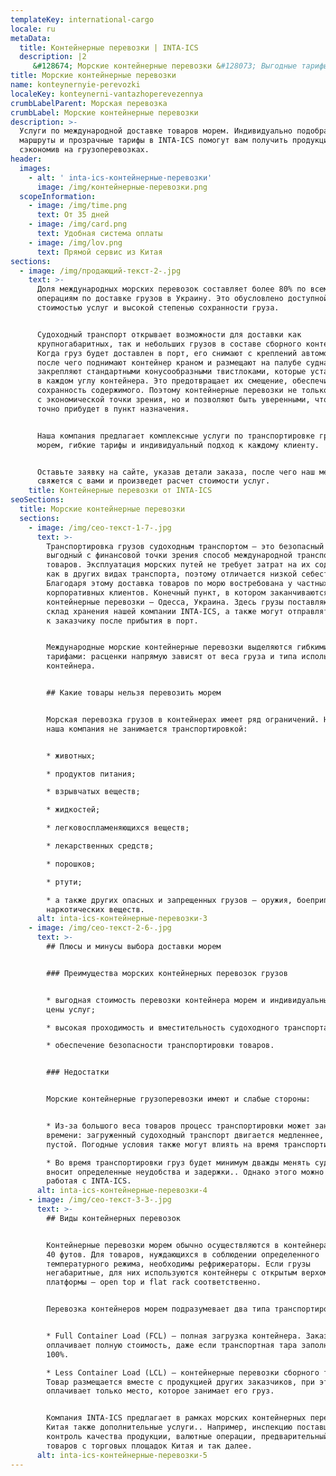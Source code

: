 ```yaml
---
templateKey: international-cargo
locale: ru
metaData:
  title: Контейнерные перевозки | INTA-ICS
  description: |2
     &#128674; Морские контейнерные перевозки &#128073; Выгодные тарифы на сборные грузы &#9989; LCL, FCL. Полный комплекс сопроводительных услуг, таможенное оформление &#9989; Поддержка 24/7 - Звони &#9742; 068 5555 999
title: Морские контейнерные перевозки
name: konteynernyie-perevozki
localeKey: konteynerni-vantazhoperevezennya
crumbLabelParent: Морская перевозка
crumbLabel: Морские контейнерные перевозки
description: >-
  Услуги по международной доставке товаров морем. Индивидуально подобранные
  маршруты и прозрачные тарифы в INTA-ICS помогут вам получить продукцию,
  сэкономив на грузоперевозках.
header:
  images:
    - alt: ' inta-ics-контейнерные-перевозки'
      image: /img/контейнерные-перевозки.png
  scopeInformation:
    - image: /img/time.png
      text: От 35 дней
    - image: /img/card.png
      text: Удобная система оплаты
    - image: /img/lov.png
      text: Прямой сервис из Китая
sections:
  - image: /img/продающий-текст-2-.jpg
    text: >-
      Доля международных морских перевозок составляет более 80% по всем
      операциям по доставке грузов в Украину. Это обусловлено доступной
      стоимостью услуг и высокой степенью сохранности груза.


      Судоходный транспорт открывает возможности для доставки как
      крупногабаритных, так и небольших грузов в составе сборного контейнера.
      Когда груз будет доставлен в порт, его снимают с креплений автомобиля,
      после чего поднимают контейнер краном и размещают на палубе судна. Грузы
      закрепляют стандартными конусообразными твистлоками, которые устанавливают
      в каждом углу контейнера. Это предотвращает их смещение, обеспечивая
      сохранность содержимого. Поэтому контейнерные перевозки не только выгодны
      с экономической точки зрения, но и позволяют быть уверенными, что груз
      точно прибудет в пункт назначения.


      Наша компания предлагает комплексные услуги по транспортировке грузов
      морем, гибкие тарифы и индивидуальный подход к каждому клиенту.


      Оставьте заявку на сайте, указав детали заказа, после чего наш менеджер
      свяжется с вами и произведет расчет стоимости услуг.
    title: Контейнерные перевозки от INTA-ICS
seoSections:
  title: Морские контейнерные перевозки
  sections:
    - image: /img/сео-текст-1-7-.jpg
      text: >-
        Транспортировка грузов судоходным транспортом — это безопасный и
        выгодный с финансовой точки зрения способ международной транспортировки
        товаров. Эксплуатация морских путей не требует затрат на их содержание,
        как в других видах транспорта, поэтому отличается низкой себестоимостью.
        Благодаря этому доставка товаров по морю востребована у частных и
        корпоративных клиентов. Конечный пункт, в котором заканчиваются морские
        контейнерные перевозки — Одесса, Украина. Здесь грузы поставляются на
        склад хранения нашей компании INTA-ICS, а также могут отправляться сразу
        к заказчику после прибытия в порт.


        Международные морские контейнерные перевозки выделяются гибкими
        тарифами: расценки напрямую зависят от веса груза и типа используемого
        контейнера.


        ## Какие товары нельзя перевозить морем


        Морская перевозка грузов в контейнерах имеет ряд ограничений. Например,
        наша компания не занимается транспортировкой:


        * животных;

        * продуктов питания;

        * взрывчатых веществ;

        * жидкостей;

        * легковоспламеняющихся веществ;

        * лекарственных средств;

        * порошков;

        * ртути;

        * а также других опасных и запрещенных грузов — оружия, боеприпасов,
        наркотических веществ.
      alt: inta-ics-контейнерные-перевозки-3
    - image: /img/сео-текст-2-6-.jpg
      text: >-
        ## Плюсы и минусы выбора доставки морем


        ### Преимущества морских контейнерных перевозок грузов


        * выгодная стоимость перевозки контейнера морем и индивидуальный расчет
        цены услуг;

        * высокая проходимость и вместительность судоходного транспорта;

        * обеспечение безопасности транспортировки товаров.


        ### Недостатки


        Морские контейнерные грузоперевозки имеют и слабые стороны:


        * Из-за большого веса товаров процесс транспортировки может занять много
        времени: загруженный судоходный транспорт двигается медленнее, чем
        пустой. Погодные условия также могут влиять на время транспортировки.

        * Во время транспортировки груз будет минимум дважды менять судно, что
        вносит определенные неудобства и задержки.. Однако этого можно избежать,
        работая с INTA-ICS.
      alt: inta-ics-контейнерные-перевозки-4
    - image: /img/сео-текст-3-3-.jpg
      text: >-
        ## Виды контейнерных перевозок


        Контейнерные перевозки морем обычно осуществляются в контейнерах на 20 и
        40 футов. Для товаров, нуждающихся в соблюдении определенного
        температурного режима, необходимы рефрижераторы. Если грузы
        негабаритные, для них используются контейнеры с открытым верхом или
        платформы — open top и flat rack соответственно.


        Перевозка контейнеров морем подразумевает два типа транспортировки:


        * Full Container Load (FCL) — полная загрузка контейнера. Заказчик
        оплачивает полную стоимость, даже если транспортная тара заполнена не на
        100%.

        * Less Container Load (LCL) — контейнерные перевозки сборного типа.
        Товар размещается вместе с продукцией других заказчиков, при этом клиент
        оплачивает только место, которое занимает его груз.


        Компания INTA-ICS предлагает в рамках морских контейнерных перевозок из
        Китая также дополнительные услуги.. Например, инспекцию поставщика,
        контроль качества продукции, валютные операции, предварительный выкуп
        товаров с торговых площадок Китая и так далее.
      alt: inta-ics-контейнерные-перевозки-5
---
```

